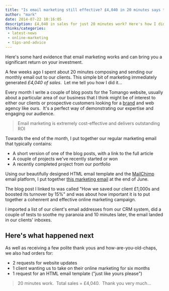 ```yaml
---
title: "Is email marketing still effective? £4,040 in 20 minutes says the answer is yes"
author: "mark"
date: 2014-07-22 10:16:05
description: £4,040 in sales for just 20 minutes work? Here's how I did it...
thinks/categories: 
 - latest-news
 - online-marketing
 - tips-and-advice
---
```


Here's some hard evidence that email marketing works and can bring you a significant return on your investment.

A few weeks ago I spent about 20 minutes composing and sending our monthly email out to our clients. This simple bit of marketing immediately generated *£4,040 of sales*.  Let me tell you how I did it...

Every month I write a couple of blog posts for the Tomango website, usually about a particular area of our business that I think might be of interest to either our clients or prospective customers looking for a [brand](/creates/brand/) and web agency like ours.  It's a perfect way of demonstrating our expertise and engaging our audience.

> Email marketing is extremely cost-effective and delivers outstanding ROI

Towards the end of the month, I put together our regular marketing email that typically contains:

- A short version of one of the blog posts, with a link to the full article
- A couple of projects we've recently started or won
- A recently completed project from our portfolio


Using our beautifully designed HTML email template and the [MailChimp](http://www.mailchimp.com) email platform, I put together [this marketing email](http://us6.campaign-archive2.com/?u=794f167815307066804ef6873&amp;id=a1a1cbe3dd&amp;e=e4c48256cd) at the end of June.

The blog post I linked to was called "How we saved our client £1,000s and boosted its turnover by 15%" and was about how important it is to put together a cohenrent and effective online marketing campaign.

I imported a list of our client's email addresses from our CRM system, did a couple of tests to soothe my paranoia and 10 minutes later, the email landed in our clients' inboxes.

## Here's what happened next

As well as receiving a few polite thank yous and how-are-you-old-chaps, we also had orders for:

- 2 requests for website updates
- 1 client wanting us to take on their online marketing for six months
- 1 request for an HTML email template ("just like yours please")



> 20 minutes work.  Total sales = £4,040.  Thank you very much...



